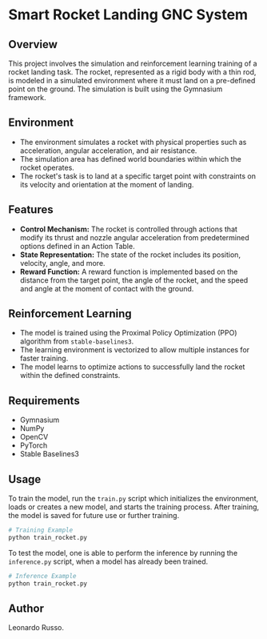 
# Smart Rocket Landing GNC System

## Overview
This project involves the simulation and reinforcement learning training of a rocket landing task. The rocket, represented as a rigid body with a thin rod, is modeled in a simulated environment where it must land on a pre-defined point on the ground. The simulation is built using the Gymnasium framework.

## Environment
- The environment simulates a rocket with physical properties such as acceleration, angular acceleration, and air resistance.
- The simulation area has defined world boundaries within which the rocket operates.
- The rocket's task is to land at a specific target point with constraints on its velocity and orientation at the moment of landing.

## Features
- **Control Mechanism:** The rocket is controlled through actions that modify its thrust and nozzle angular acceleration from predetermined options defined in an Action Table.
- **State Representation:** The state of the rocket includes its position, velocity, angle, and more.
- **Reward Function:** A reward function is implemented based on the distance from the target point, the angle of the rocket, and the speed and angle at the moment of contact with the ground.

## Reinforcement Learning
- The model is trained using the Proximal Policy Optimization (PPO) algorithm from `stable-baselines3`.
- The learning environment is vectorized to allow multiple instances for faster training.
- The model learns to optimize actions to successfully land the rocket within the defined constraints.

## Requirements
- Gymnasium
- NumPy
- OpenCV
- PyTorch
- Stable Baselines3

## Usage
To train the model, run the `train.py` script which initializes the environment, loads or creates a new model, and starts the training process. After training, the model is saved for future use or further training.

```python
# Training Example
python train_rocket.py
```

To test the model, one is able to perform the inference by running the `inference.py` script, when a model has already been trained.

```python
# Inference Example
python train_rocket.py
```

## Author
Leonardo Russo.


